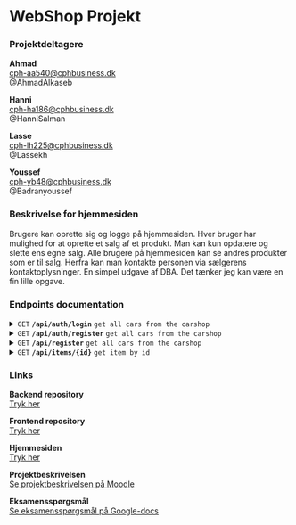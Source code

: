 # WebShop Projekt
### Projektdeltagere
**Ahmad**  
cph-aa540@cphbusiness.dk  
@AhmadAlkaseb  

**Hanni**  
cph-ha186@cphbusiness.dk  
@HanniSalman  

**Lasse**  
cph-lh225@cphbusiness.dk  
@Lassekh  

**Youssef**  
cph-yb48@cphbusiness.dk  
@Badranyoussef  

### Beskrivelse for hjemmesiden
Brugere kan oprette sig og logge på hjemmesiden. Hver bruger har mulighed for at oprette et salg af et produkt. Man kan kun opdatere og slette ens egne salg. Alle brugere på hjemmesiden kan se andres produkter som er til salg. Herfra kan man kontakte personen via sælgerens kontaktoplysninger. En simpel udgave af DBA. Det tænker jeg kan være en fin lille opgave.  

### Endpoints documentation 

<details>
 <summary><code>GET</code> <code><b>/api/auth/login</b></code> <code>get all cars from the carshop</code></summary>

##### Parameters
None
##### Response
application/json


##### Exceptions
- Exception: APIException
- Status: 404

</details>

<details>
 <summary><code>GET</code> <code><b>/api/auth/register</b></code> <code>get all cars from the carshop</code></summary>

##### Parameters
None
##### Response
application/json


##### Exceptions
- Exception: APIException
- Status: 404

</details>

<details>
 <summary><code>GET</code> <code><b>/api/register</b></code> <code>get all cars from the carshop</code></summary>

##### Parameters
None
##### Response
application/json

##### Exceptions
- Exception: APIException
- Status: 404

</details>


<details>
 <summary><code>GET</code> <code><b>/api/items/{id}</b></code> <code>get item by id</code></summary>

##### Parameters
item id
##### Response
application/json

##### Exceptions
- Exception: APIException
- Status: 404

</details>

### Links


**Backend repository**  
[Tryk her](https://github.com/AhmadAlkaseb/WebShopBackend)  

**Frontend repository**  
[Tryk her](https://github.com/AhmadAlkaseb/WebShopFrontend)  

**Hjemmesiden**  
[Tryk her](cphbusinessproject.dk)  

**Projektbeskrivelsen**  
[Se projektbeskrivelsen på Moodle](https://github.com/dat3Cph/material/blob/sem2024spring/flowFrontend/week5-project/miniproject.md)  

**Eksamensspørgsmål**  
[Se eksamensspørgsmål på Google-docs](https://docs.google.com/document/d/16wdDaEkcoUTti7GsFC0CHU0pBQGzmmDIOXkZgNhGON8/edit)  

